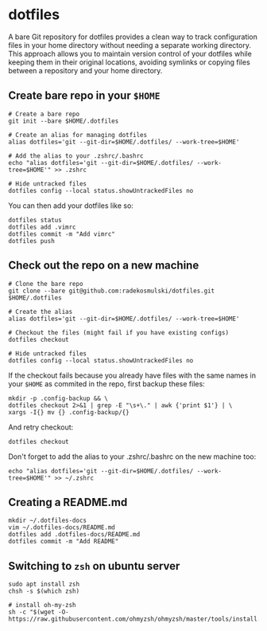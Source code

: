 # dotfiles

A bare Git repository for dotfiles provides a clean way to track configuration files in your home directory without needing a separate working directory. This approach allows you to maintain version control of your dotfiles while keeping them in their original locations, avoiding symlinks or copying files between a repository and your home directory.

## Create bare repo in your `$HOME`

```
# Create a bare repo
git init --bare $HOME/.dotfiles

# Create an alias for managing dotfiles
alias dotfiles='git --git-dir=$HOME/.dotfiles/ --work-tree=$HOME'

# Add the alias to your .zshrc/.bashrc
echo "alias dotfiles='git --git-dir=$HOME/.dotfiles/ --work-tree=$HOME'" >> .zshrc

# Hide untracked files
dotfiles config --local status.showUntrackedFiles no
```

You can then add your dotfiles like so:

```
dotfiles status
dotfiles add .vimrc
dotfiles commit -m "Add vimrc"
dotfiles push
```

## Check out the repo on a new machine


```
# Clone the bare repo
git clone --bare git@github.com:radekosmulski/dotfiles.git $HOME/.dotfiles

# Create the alias
alias dotfiles='git --git-dir=$HOME/.dotfiles/ --work-tree=$HOME'

# Checkout the files (might fail if you have existing configs)
dotfiles checkout

# Hide untracked files
dotfiles config --local status.showUntrackedFiles no
```

If the checkout fails because you already have files with the same names in your `$HOME` as commited in the repo, first backup these files:

```
mkdir -p .config-backup && \
dotfiles checkout 2>&1 | grep -E "\s+\." | awk {'print $1'} | \
xargs -I{} mv {} .config-backup/{}
```

And retry checkout:
```
dotfiles checkout
```

Don't forget to add the alias to your .zshrc/.bashrc on the new machine too:
```
echo "alias dotfiles='git --git-dir=$HOME/.dotfiles/ --work-tree=$HOME'" >> ~/.zshrc
```

## Creating a README.md

```
mkdir ~/.dotfiles-docs
vim ~/.dotfiles-docs/README.md
dotfiles add .dotfiles-docs/README.md
dotfiles commit -m "Add README"
```

## Switching to `zsh` on ubuntu server

```
sudo apt install zsh
chsh -s $(which zsh)

# install oh-my-zsh
sh -c "$(wget -O- https://raw.githubusercontent.com/ohmyzsh/ohmyzsh/master/tools/install.sh)"
```
